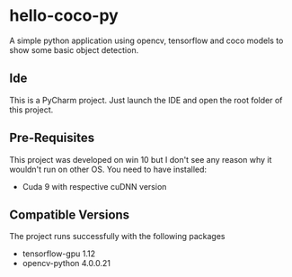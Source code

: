 # hello-coco-py
A simple python application using opencv, tensorflow and coco models to show some basic object detection.

## Ide
This is a PyCharm project. Just launch the IDE and open the root folder of this project.

## Pre-Requisites
This project was developed on win 10 but I don't see any reason why it wouldn't run on other OS. 
You need to have installed:
- Cuda 9 with respective cuDNN version

## Compatible Versions
The project runs successfully with the following packages
- tensorflow-gpu 1.12
- opencv-python 4.0.0.21
